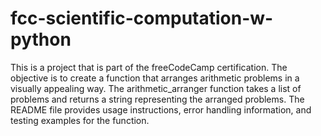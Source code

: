 # fcc-scientific-computation-w-python
 This is a project that is part of the freeCodeCamp certification. The objective is to create a function that arranges arithmetic problems in a visually appealing way. The arithmetic_arranger function takes a list of problems and returns a string representing the arranged problems. The README file provides usage instructions, error handling information, and testing examples for the function.
